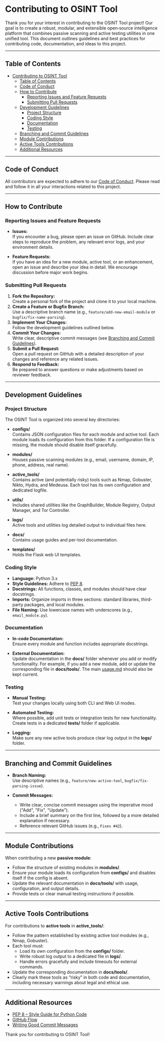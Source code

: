 # Contributing to OSINT Tool

Thank you for your interest in contributing to the OSINT Tool project! Our goal is to create a robust, modular, and extensible open‑source intelligence platform that combines passive scanning and active testing utilities in one unified tool. This document outlines guidelines and best practices for contributing code, documentation, and ideas to this project.

---

## Table of Contents

- [Contributing to OSINT Tool](#contributing-to-osint-tool)
  - [Table of Contents](#table-of-contents)
  - [Code of Conduct](#code-of-conduct)
  - [How to Contribute](#how-to-contribute)
    - [Reporting Issues and Feature Requests](#reporting-issues-and-feature-requests)
    - [Submitting Pull Requests](#submitting-pull-requests)
  - [Development Guidelines](#development-guidelines)
    - [Project Structure](#project-structure)
    - [Coding Style](#coding-style)
    - [Documentation](#documentation)
    - [Testing](#testing)
  - [Branching and Commit Guidelines](#branching-and-commit-guidelines)
  - [Module Contributions](#module-contributions)
  - [Active Tools Contributions](#active-tools-contributions)
  - [Additional Resources](#additional-resources)

---

## Code of Conduct

All contributors are expected to adhere to our [Code of Conduct](CODE_OF_CONDUCT.md). Please read and follow it in all your interactions related to this project.

---

## How to Contribute

### Reporting Issues and Feature Requests

- **Issues:**  
  If you encounter a bug, please open an issue on GitHub. Include clear steps to reproduce the problem, any relevant error logs, and your environment details.
  
- **Feature Requests:**  
  If you have an idea for a new module, active tool, or an enhancement, open an issue and describe your idea in detail. We encourage discussion before major work begins.

### Submitting Pull Requests

1. **Fork the Repository:**  
   Create a personal fork of the project and clone it to your local machine.
2. **Create a Feature or Bugfix Branch:**  
   Use a descriptive branch name (e.g., `feature/add-new-email-module` or `bugfix/fix-name-parsing`).
3. **Implement Your Changes:**  
   Follow the development guidelines outlined below.
4. **Commit Your Changes:**  
   Write clear, descriptive commit messages (see [Branching and Commit Guidelines](#branching-and-commit-guidelines)).
5. **Submit a Pull Request:**  
   Open a pull request on GitHub with a detailed description of your changes and reference any related issues.
6. **Respond to Feedback:**  
   Be prepared to answer questions or make adjustments based on reviewer feedback.

---

## Development Guidelines

### Project Structure

The OSINT Tool is organized into several key directories:

- **configs/**  
  Contains JSON configuration files for each module and active tool. Each module loads its configuration from this folder. If a configuration file is missing, the module should disable itself gracefully.

- **modules/**  
  Houses passive scanning modules (e.g., email, username, domain, IP, phone, address, real name).

- **active_tools/**  
  Contains active (and potentially risky) tools such as Nmap, Gobuster, Nikto, Hydra, and Medeusa. Each tool has its own configuration and dedicated logfile.

- **utils/**  
  Includes shared utilities like the GraphBuilder, Module Registry, Output Manager, and Tor Controller.

- **logs/**  
  Active tools and utilities log detailed output to individual files here.

- **docs/**  
  Contains usage guides and per-tool documentation.

- **templates/**  
  Holds the Flask web UI templates.

### Coding Style

- **Language:** Python 3.x  
- **Style Guidelines:** Adhere to [PEP 8](https://www.python.org/dev/peps/pep-0008/).
- **Docstrings:** All functions, classes, and modules should have clear docstrings.
- **Imports:** Organize imports in three sections: standard libraries, third-party packages, and local modules.
- **File Naming:** Use lowercase names with underscores (e.g., `email_module.py`).

### Documentation

- **In-code Documentation:**  
  Ensure every module and function includes appropriate docstrings.
  
- **External Documentation:**  
  Update documentation in the **docs/** folder whenever you add or modify functionality. For example, if you add a new module, add or update the corresponding file in **docs/tools/**. The main [usage.md](docs/usage.md) should also be kept current.

### Testing

- **Manual Testing:**  
  Test your changes locally using both CLI and Web UI modes.
  
- **Automated Testing:**  
  Where possible, add unit tests or integration tests for new functionality. Create tests in a dedicated **tests/** folder if applicable.
  
- **Logging:**  
  Make sure any new active tools produce clear log output in the **logs/** folder.

---

## Branching and Commit Guidelines

- **Branch Naming:**  
  Use descriptive names (e.g., `feature/new-active-tool`, `bugfix/fix-parsing-issue`).

- **Commit Messages:**  
  - Write clear, concise commit messages using the imperative mood ("Add", "Fix", "Update").
  - Include a brief summary on the first line, followed by a more detailed explanation if necessary.
  - Reference relevant GitHub issues (e.g., `Fixes #42`).

---

## Module Contributions

When contributing a new **passive module**:

- Follow the structure of existing modules in **modules/**.
- Ensure your module loads its configuration from **configs/** and disables itself if the config is absent.
- Update the relevant documentation in **docs/tools/** with usage, configuration, and output details.
- Provide tests or clear manual testing instructions if possible.

---

## Active Tools Contributions

For contributions to **active tools** in **active_tools/**:

- Follow the pattern established by existing active tool modules (e.g., Nmap, Gobuster).
- Each tool must:
  - Load its own configuration from the **configs/** folder.
  - Write robust log output to a dedicated file in **logs/**.
  - Handle errors gracefully and include timeouts for external commands.
- Update the corresponding documentation in **docs/tools/**.
- Clearly mark these tools as “risky” in both code and documentation, including necessary warnings about legal and ethical use.

---

## Additional Resources

- [PEP 8 – Style Guide for Python Code](https://www.python.org/dev/peps/pep-0008/)
- [GitHub Flow](https://guides.github.com/introduction/flow/)
- [Writing Good Commit Messages](https://chris.beams.io/posts/git-commit/)

Thank you for contributing to OSINT Tool!
